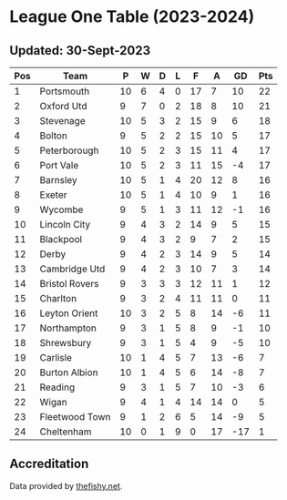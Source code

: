 # League One Table (2023-2024)
## Updated: 30-Sept-2023

| Pos | Team | P | W | D | L | F | A | GD | Pts |
| --- | --- | --- | --- | --- | --- | --- | --- | --- | --- |
| 1 | Portsmouth | 10 | 6 | 4 | 0 | 17 | 7 | 10 | 22 |
| 2 | Oxford Utd | 9 | 7 | 0 | 2 | 18 | 8 | 10 | 21 |
| 3 | Stevenage | 10 | 5 | 3 | 2 | 15 | 9 | 6 | 18 |
| 4 | Bolton | 9 | 5 | 2 | 2 | 15 | 10 | 5 | 17 |
| 5 | Peterborough | 10 | 5 | 2 | 3 | 15 | 11 | 4 | 17 |
| 6 | Port Vale | 10 | 5 | 2 | 3 | 11 | 15 | -4 | 17 |
| 7 | Barnsley | 10 | 5 | 1 | 4 | 20 | 12 | 8 | 16 |
| 8 | Exeter | 10 | 5 | 1 | 4 | 10 | 9 | 1 | 16 |
| 9 | Wycombe | 9 | 5 | 1 | 3 | 11 | 12 | -1 | 16 |
| 10 | Lincoln City | 9 | 4 | 3 | 2 | 14 | 9 | 5 | 15 |
| 11 | Blackpool | 9 | 4 | 3 | 2 | 9 | 7 | 2 | 15 |
| 12 | Derby | 9 | 4 | 2 | 3 | 14 | 9 | 5 | 14 |
| 13 | Cambridge Utd | 9 | 4 | 2 | 3 | 10 | 7 | 3 | 14 |
| 14 | Bristol Rovers | 9 | 3 | 3 | 3 | 12 | 11 | 1 | 12 |
| 15 | Charlton | 9 | 3 | 2 | 4 | 11 | 11 | 0 | 11 |
| 16 | Leyton Orient | 10 | 3 | 2 | 5 | 8 | 14 | -6 | 11 |
| 17 | Northampton | 9 | 3 | 1 | 5 | 8 | 9 | -1 | 10 |
| 18 | Shrewsbury | 9 | 3 | 1 | 5 | 4 | 9 | -5 | 10 |
| 19 | Carlisle | 10 | 1 | 4 | 5 | 7 | 13 | -6 | 7 |
| 20 | Burton Albion | 10 | 1 | 4 | 5 | 6 | 14 | -8 | 7 |
| 21 | Reading | 9 | 3 | 1 | 5 | 7 | 10 | -3 | 6 |
| 22 | Wigan | 9 | 4 | 1 | 4 | 14 | 14 | 0 | 5 |
| 23 | Fleetwood Town | 9 | 1 | 2 | 6 | 5 | 14 | -9 | 5 |
| 24 | Cheltenham | 10 | 0 | 1 | 9 | 0 | 17 | -17 | 1 |

## Accreditation 

Data provided by [thefishy.net](https://www.thefishy.net/).